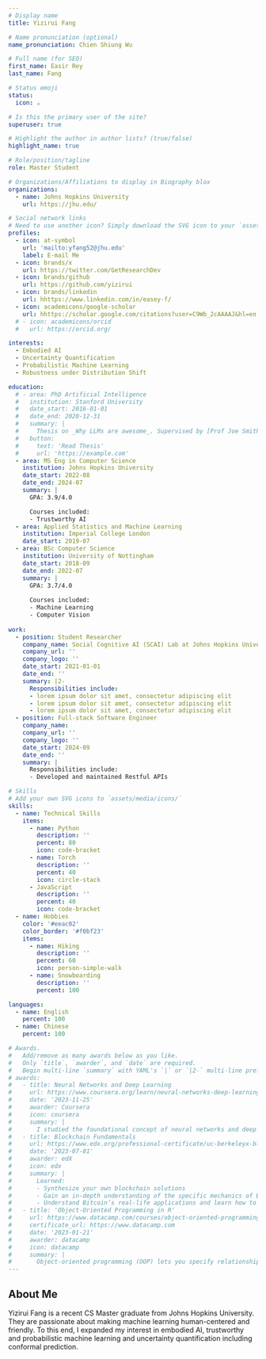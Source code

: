 ```yaml
---
# Display name
title: Yizirui Fang

# Name pronunciation (optional)
name_pronunciation: Chien Shiung Wu

# Full name (for SEO)
first_name: Easir Rey
last_name: Fang

# Status emoji
status:
  icon: ☕️

# Is this the primary user of the site?
superuser: true

# Highlight the author in author lists? (true/false)
highlight_name: true

# Role/position/tagline
role: Master Student

# Organizations/Affiliations to display in Biography blox
organizations:
  - name: Johns Hopkins University
    url: https://jhu.edu/

# Social network links
# Need to use another icon? Simply download the SVG icon to your `assets/media/icons/` folder.
profiles:
  - icon: at-symbol
    url: 'mailto:yfang52@jhu.edu'
    label: E-mail Me
  - icon: brands/x
    url: https://twitter.com/GetResearchDev
  - icon: brands/github
    url: https://github.com/yizirui
  - icon: brands/linkedin
    url: hhttps://www.linkedin.com/in/easey-f/
  - icon: academicons/google-scholar
    url: hhttps://scholar.google.com/citations?user=C9Wb_2cAAAAJ&hl=en
  # - icon: academicons/orcid
  #   url: https://orcid.org/

interests:
  - Embodied AI
  - Uncertainty Quantification
  - Probabilistic Machine Learning
  - Robustness under Distribution Shift

education:
  # - area: PhD Artificial Intelligence
  #   institution: Stanford University
  #   date_start: 2016-01-01
  #   date_end: 2020-12-31
  #   summary: |
  #     Thesis on _Why LLMs are awesome_. Supervised by [Prof Joe Smith](https://example.com). Presented papers at 5 IEEE conferences with the contributions being published in 2 Springer journals.
  #   button:
  #     text: 'Read Thesis'
  #     url: 'https://example.com'
  - area: MS Eng in Computer Science
    institution: Johns Hopkins University
    date_start: 2022-08
    date_end: 2024-07
    summary: |
      GPA: 3.9/4.0

      Courses included:
      - Trustworthy AI
  - area: Applied Statistics and Machine Learning
    institution: Imperial College London
    date_start: 2019-07
  - area: BSc Computer Science
    institution: University of Nottingham
    date_start: 2018-09
    date_end: 2022-07
    summary: |
      GPA: 3.7/4.0
      
      Courses included:
      - Machine Learning
      - Computer Vision
  
work:
  - position: Student Researcher
    company_name: Social Cognitive AI (SCAI) Lab at Johns Hopkins University
    company_url: ''
    company_logo: ''
    date_start: 2021-01-01
    date_end: ''
    summary: |2-
      Responsibilities include:
      - lorem ipsum dolor sit amet, consectetur adipiscing elit
      - lorem ipsum dolor sit amet, consectetur adipiscing elit
      - lorem ipsum dolor sit amet, consectetur adipiscing elit
  - position: Full-stack Software Engineer
    company_name: 
    company_url: ''
    company_logo: ''
    date_start: 2024-09
    date_end: ''
    summary: |
      Responsibilities include:
      - Developed and maintained Restful APIs

# Skills
# Add your own SVG icons to `assets/media/icons/`
skills:
  - name: Technical Skills
    items:
      - name: Python
        description: ''
        percent: 80
        icon: code-bracket
      - name: Torch
        description: ''
        percent: 40
        icon: circle-stack
      - JavaScript
        description: ''
        percent: 40
        icon: code-bracket
  - name: Hobbies
    color: '#eeac02'
    color_border: '#f0bf23'
    items:
      - name: Hiking
        description: ''
        percent: 60
        icon: person-simple-walk
      - name: Snowboarding
        description: ''
        percent: 100

languages:
  - name: English
    percent: 100
  - name: Chinese
    percent: 100

# Awards.
#   Add/remove as many awards below as you like.
#   Only `title`, `awarder`, and `date` are required.
#   Begin multi-line `summary` with YAML's `|` or `|2-` multi-line prefix and indent 2 spaces below.
# awards:
#   - title: Neural Networks and Deep Learning
#     url: https://www.coursera.org/learn/neural-networks-deep-learning
#     date: '2023-11-25'
#     awarder: Coursera
#     icon: coursera
#     summary: |
#       I studied the foundational concept of neural networks and deep learning. By the end, I was familiar with the significant technological trends driving the rise of deep learning; build, train, and apply fully connected deep neural networks; implement efficient (vectorized) neural networks; identify key parameters in a neural network’s architecture; and apply deep learning to your own applications.
#   - title: Blockchain Fundamentals
#     url: https://www.edx.org/professional-certificate/uc-berkeleyx-blockchain-fundamentals
#     date: '2023-07-01'
#     awarder: edX
#     icon: edx
#     summary: |
#       Learned:
#       - Synthesize your own blockchain solutions
#       - Gain an in-depth understanding of the specific mechanics of Bitcoin
#       - Understand Bitcoin’s real-life applications and learn how to attack and destroy Bitcoin, Ethereum, smart contracts and Dapps, and alternatives to Bitcoin’s Proof-of-Work consensus algorithm
#   - title: 'Object-Oriented Programming in R'
#     url: https://www.datacamp.com/courses/object-oriented-programming-with-s3-and-r6-in-r
#     certificate_url: https://www.datacamp.com
#     date: '2023-01-21'
#     awarder: datacamp
#     icon: datacamp
#     summary: |
#       Object-oriented programming (OOP) lets you specify relationships between functions and the objects that they can act on, helping you manage complexity in your code. This is an intermediate level course, providing an introduction to OOP, using the S3 and R6 systems. S3 is a great day-to-day R programming tool that simplifies some of the functions that you write. R6 is especially useful for industry-specific analyses, working with web APIs, and building GUIs.
---
```


## About Me

Yizirui Fang is a recent CS Master graduate from Johns Hopkins University. They are passionate about making machine learning human-centered and friendly. To this end, I expanded my interest in  embodied AI, trustworthy and probabilistic machine learning and uncertainty quantification including conformal prediction.
